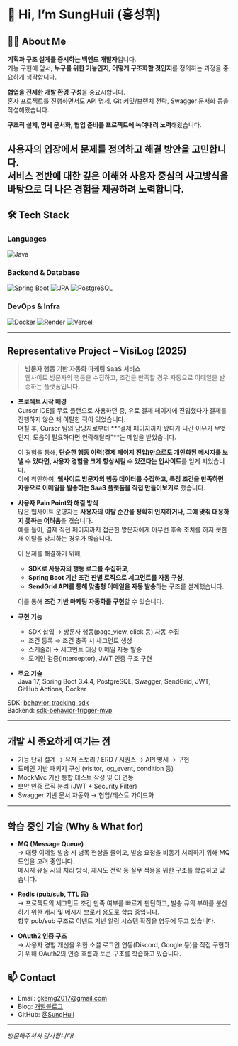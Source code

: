 # 👋 Hi, I’m **SungHuii** (홍성휘)

## 👨‍💻 About Me

**기획과 구조 설계를 중시하는 백엔드 개발자**입니다.  
기능 구현에 앞서, **누구를 위한 기능인지**, **어떻게 구조화할 것인지**를 정의하는 과정을 중요하게 생각합니다.

**협업을 전제한 개발 환경 구성**을 중요시합니다.  
혼자 프로젝트를 진행하면서도 API 명세, Git 커밋/브랜치 전략, Swagger 문서화 등을 작성해왔습니다.

**구조적 설계, 명세 문서화, 협업 준비를 프로젝트에 녹여내려 노력**해왔습니다.

**사용자의 입장에서 문제를 정의하고 해결 방안을 고민합니다.**  
서비스 전반에 대한 깊은 이해와 사용자 중심의 사고방식을 바탕으로 더 나은 경험을 제공하려 노력합니다.
---

## 🛠 Tech Stack

### Languages
![Java](https://img.shields.io/badge/Java-007396.svg?style=flat&logo=java&logoColor=white)

### Backend & Database
![Spring Boot](https://img.shields.io/badge/Spring_Boot-6DB33F?style=flat&logo=spring-boot&logoColor=white)
![JPA](https://img.shields.io/badge/JPA-336791?style=flat)
![PostgreSQL](https://img.shields.io/badge/PostgreSQL-4169E1?style=flat&logo=postgresql&logoColor=white)

### DevOps & Infra
![Docker](https://img.shields.io/badge/Docker-2496ED?style=flat&logo=docker&logoColor=white)
![Render](https://img.shields.io/badge/Render-46E3B7?style=flat)
![Vercel](https://img.shields.io/badge/Vercel-000?style=flat&logo=vercel)

---

## Representative Project – VisiLog (2025)

> **방문자 행동 기반 자동화 마케팅 SaaS 서비스**  
> 웹사이트 방문자의 행동을 수집하고, 조건을 만족할 경우 자동으로 이메일을 발송하는 플랫폼입니다.

- **프로젝트 시작 배경**  
  Cursor IDE를 무료 플랜으로 사용하던 중, 유료 결제 페이지에 진입했다가 결제를 진행하지 않은 채 이탈한 적이 있었습니다.  
  며칠 후, Cursor 팀의 담당자로부터 **"결제 페이지까지 왔다가 나간 이유가 무엇인지, 도움이 필요하다면 연락해달라"**는 메일을 받았습니다.

  이 경험을 통해, **단순한 행동 이력(결제 페이지 진입)만으로도 개인화된 메시지를 보낼 수 있다면, 사용자 경험을 크게 향상시킬 수 있겠다는 인사이트**를 얻게 되었습니다.  
  이에 착안하여, **웹사이트 방문자의 행동 데이터를 수집하고, 특정 조건을 만족하면 자동으로 이메일을 발송하는 SaaS 플랫폼을 직접 만들어보기로** 했습니다.

- **사용자 Pain Point와 해결 방식**  
  많은 웹사이트 운영자는 **사용자의 이탈 순간을 정확히 인지하거나, 그에 맞춰 대응하지 못하는 어려움**을 겪습니다.  
  예를 들어, 결제 직전 페이지까지 접근한 방문자에게 아무런 후속 조치를 하지 못한 채 이탈을 방치하는 경우가 많습니다.

  이 문제를 해결하기 위해,  
  - **SDK로 사용자의 행동 로그를 수집하고**,  
  - **Spring Boot 기반 조건 판별 로직으로 세그먼트를 자동 구성**,  
  - **SendGrid API를 통해 맞춤형 이메일을 자동 발송**하는 구조를 설계했습니다.

  이를 통해 **조건 기반 마케팅 자동화를 구현**할 수 있습니다.

- **구현 기능**  
  - SDK 삽입 → 방문자 행동(page_view, click 등) 자동 수집  
  - 조건 등록 → 조건 충족 시 세그먼트 생성  
  - 스케줄러 → 세그먼트 대상 이메일 자동 발송  
  - 도메인 검증(Interceptor), JWT 인증 구조 구현
 
- **주요 기술**  
  Java 17, Spring Boot 3.4.4, PostgreSQL, Swagger, SendGrid, JWT, GitHub Actions, Docker

 SDK: [behavior-tracking-sdk](https://github.com/SungHuii/behavior-tracking-sdk)  
 Backend: [sdk-behavior-trigger-mvp](https://github.com/SungHuii/sdk-behavior-trigger-mvp)

---

## 개발 시 중요하게 여기는 점

-  기능 단위 설계 → 유저 스토리 / ERD / 시퀀스 → API 명세 → 구현
-  도메인 기반 패키지 구성 (visitor, log_event, condition 등)
-  MockMvc 기반 통합 테스트 작성 및 CI 연동
-  보안 인증 로직 분리 (JWT + Security Filter)
-  Swagger 기반 문서 자동화 → 협업/테스트 가이드화

---

## 학습 중인 기술 (Why & What for)

- **MQ (Message Queue)**  
  → 대량 이메일 발송 시 병목 현상을 줄이고, 발송 요청을 비동기 처리하기 위해 MQ 도입을 고려 중입니다.  
  메시지 유실 시의 처리 방식, 재시도 전략 등 실무 적용을 위한 구조를 학습하고 있습니다.

- **Redis (pub/sub, TTL 등)**  
  → 프로젝트의 세그먼트 조건 만족 여부를 빠르게 판단하고, 발송 큐의 부하를 분산하기 위한 캐시 및 메시지 브로커 용도로 학습 중입니다.  
  향후 pub/sub 구조로 이벤트 기반 알림 시스템 확장을 염두에 두고 있습니다.

- **OAuth2 인증 구조**  
  → 사용자 경험 개선을 위한 소셜 로그인 연동(Discord, Google 등)을 직접 구현하기 위해 OAuth2의 인증 흐름과 토큰 구조를 학습하고 있습니다.

## 📫 Contact

- Email: gkemg2017@gmail.com  
- Blog: [개발블로그](https://b-t-d.tistory.com/)  
- GitHub: [@SungHuii](https://github.com/SungHuii)

---

_방문해주셔서 감사합니다!_

